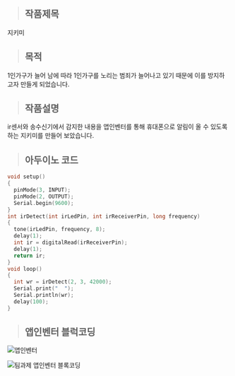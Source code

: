 > ## 작품제목 

지키미

> ## 목적 

1인가구가 늘어 남에 따라 1인가구를 노리는 범죄가 늘어나고 있기 때문에 이를 방지하고자 만들게 되었습니다.

> ## 작품설명

ir센서와 송수신기에서 감지한 내용을 앱인벤터를 통해 휴대폰으로 알림이 올 수 있도록 하는 지키미를 만들어 보았습니다. 

> ## 아두이노 코드

```c
void setup()
{   
  pinMode(3, INPUT); 
  pinMode(2, OUTPUT);
  Serial.begin(9600);
}
int irDetect(int irLedPin, int irReceiverPin, long frequency)
{
  tone(irLedPin, frequency, 8);
  delay(1);
  int ir = digitalRead(irReceiverPin);
  delay(1);
  return ir;
}
void loop()
{
  int wr = irDetect(2, 3, 42000);
  Serial.print("  ");
  Serial.println(wr);
  delay(100);
}
```
> ## 앱인벤터 블럭코딩 

![앱인벤터](https://user-images.githubusercontent.com/50895124/70435126-5a107c80-1ac9-11ea-89da-fe2f45d53932.PNG)

![팀과제 앱인벤터 블록코딩](https://user-images.githubusercontent.com/50895124/70435130-5c72d680-1ac9-11ea-8c82-1afb033dda57.PNG)


